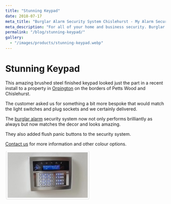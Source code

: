 ```yaml
---
title: "Stunning Keypad"
date: 2018-07-17
meta_title: "Burglar Alarm Security System Chislehurst - My Alarm Security"
meta_description: "For all of your home and business security. Burglar Alarm Servicing, Burglar Alarm Installation, Alarm Battery and CCTV. Call 020 8302 4065 or email us."
permalink: "/blog/stunning-keypad/"
gallery:
  - "/images/products/stunning-keypad.webp"
---
```


# Stunning Keypad

This amazing brushed steel finished keypad looked just the part in a recent install to a property in [Orpington](/pages/orpington/) on the borders of Petts Wood and Chislehurst.

The customer asked us for something a bit more bespoke that would match the light switches and plug sockets and we certainly delivered.

The [burglar alarm](/categories/burglar-alarms/) security system now not only performs brilliantly as always but now matches the decor and looks amazing.

They also added flush panic buttons to the security system.

[Contact us](/contact/) for more information and other colour options.

![Stunning Keypad](/images/news/news-stunning-keypad-h2xljq1uraxtom6715me.jpg)